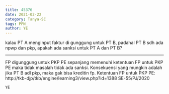 ```yaml
---
title: 45376
date: 2021-02-22
category: Tanya-SC
tags: PPN
author: YE
---
```


kalau PT A menginput faktur di gunggung untuk PT B, padahal PT B sdh ada npwp dan pkp, apakah ada sanksi untuk PT A dan PT B?

---

FP digunggung untuk PKP PE sepanjang memenuhi ketentuan FP untuk PKP PE maka tidak masalah tidak ada sanksi. Konsekuensi yang mungkin adalah jika PT B adl pkp, maka gak bisa kreditin fp. Ketentuan FP untuk PKP PE: http://tkb-djp/tkb/engine/learning3/view.php?id=1388 SE-55/PJ/2020

`YE`
